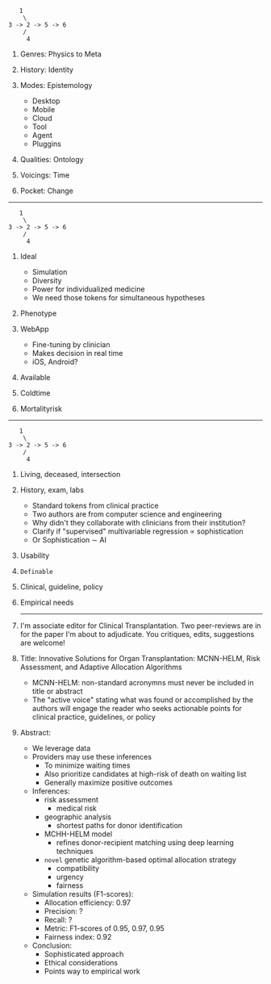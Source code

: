 ```
   1
    \
3 -> 2 -> 5 -> 6
    /
     4
```

1. Genres: Physics to Meta
2. History: Identity
3. Modes: Epistemology
   - Desktop
   - Mobile
   - Cloud
   - Tool
   - Agent
   - Pluggins
     
5. Qualities: Ontology
6. Voicings: Time
7. Pocket: Change

---

```
   1
    \
3 -> 2 -> 5 -> 6
    /
     4
```

1. Ideal
   - Simulation
   - Diversity
   - Power for individualized medicine
   - We need those tokens for simultaneous hypotheses
     
2. Phenotype
3. WebApp
   - Fine-tuning by clinician
   - Makes decision in real time
   - iOS, Android?
     
4. Available
5. Coldtime
6. Mortalityrisk

---

```
   1
    \
3 -> 2 -> 5 -> 6
    /
     4
```

1. Living, deceased, intersection
2. History, exam, labs
   - Standard tokens from clinical practice
   - Two authors are from computer science and engineering
   - Why didn't they collaborate with clinicians from their institution?
   - Clarify if "supervised" multivariable regression $\propto$ sophistication
   - Or Sophistication $\sim$ AI
     
4. Usability
5. `Definable`
6. Clinical, guideline, policy
7. Empirical needs

   ---

1. I'm associate editor for Clinical Transplantation. Two peer-reviews are in for the paper I'm about to adjudicate. You critiques, edits, suggestions are welcome!
2. Title: Innovative Solutions for Organ Transplantation: MCNN-HELM, Risk Assessment, and Adaptive Allocation Algorithms
   - MCNN-HELM: non-standard acronymns must never be included in title or abstract
   - The "active voice" stating what was found or accomplished by the authors will engage the reader who seeks actionable points for clinical practice, guidelines, or policy
3. Abstract:
   - We leverage data 
   - Providers may use these inferences
      - To minimize waiting times
      - Also prioritize candidates at high-risk of death on waiting list
      - Generally maximize positive outcomes
   - Inferences:
      - risk assessment
         - medical risk
      - geographic analysis
         - shortest paths for donor identification
      - MCHH-HELM model
         - refines donor-recipient matching using deep learning techniques 
      - `novel` genetic algorithm-based optimal allocation strategy
         - compatibility
         - urgency
         - fairness
   - Simulation results (F1-scores):
      - Allocation efficiency: 0.97
      - Precision: ?
      - Recall: ?
      - Metric: F1-scores of 0.95, 0.97, 0.95
      - Fairness index: 0.92
   - Conclusion:
      - Sophisticated approach
      - Ethical considerations
      - Points way to empirical work

